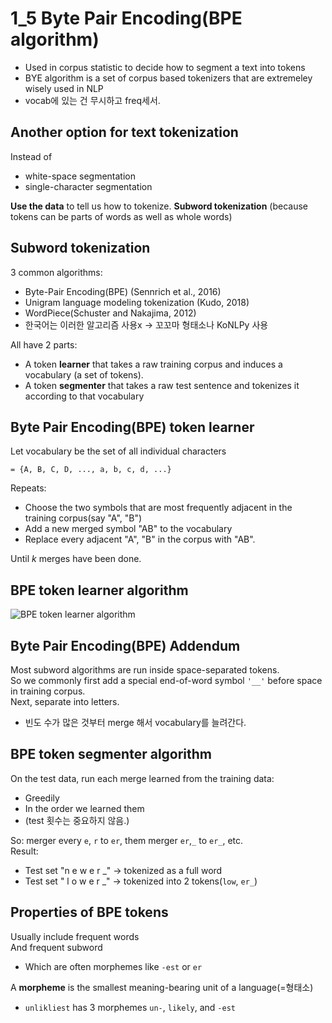 # 1_5 Byte Pair Encoding(BPE algorithm)
+ Used in corpus statistic to decide how to segment a text into tokens
+ BYE algorithm is a set of corpus based tokenizers that are extremeley wisely used in NLP
+ vocab에 있는 건 무시하고 freq세서.

## Another option for text tokenization
Instead of 
  + white-space segmentation
  + single-character segmentation
 
**Use the data** to tell us how to tokenize.
**Subword tokenization** (because tokens can be parts of words as well as whole words)

## Subword tokenization
3 common algorithms:
  + Byte-Pair Encoding(BPE) (Sennrich et al., 2016)
  + Unigram language modeling tokenization (Kudo, 2018)
  + WordPiece(Schuster and Nakajima, 2012)
  + 한국어는 이러한 알고리즘 사용x -> 꼬꼬마 형태소나 KoNLPy 사용

All have 2 parts:
  + A token **learner** that takes a raw training corpus and induces a vocabulary (a set of tokens).
  + A token **segmenter** that takes a raw test sentence and tokenizes it according to that vocabulary

## Byte Pair Encoding(BPE) token learner
Let vocabulary be the set of all individual characters
```
= {A, B, C, D, ..., a, b, c, d, ...}
```

Repeats:
  + Choose the two symbols that are most frequently adjacent in the training corpus(say "A", "B")
  + Add a new merged symbol "AB" to the vocabulary
  + Replace every adjacent "A", "B" in the corpus with "AB".
  
Until _k_ merges have been done.

## BPE token learner algorithm
![BPE token learner algorithm](https://user-images.githubusercontent.com/72482724/145234294-91e91c0b-fb57-4c2f-af77-f1aba96b7c10.jpg)

## Byte Pair Encoding(BPE) Addendum
Most subword algorithms are run inside space-separated tokens. <br>
So we commonly first add a special end-of-word symbol `'__'` before space in training corpus. <br>
Next, separate into letters.
+ 빈도 수가 많은 것부터 merge 해서 vocabulary를 늘려간다.

## BPE token **segmenter** algorithm
On the test data, run each merge learned from the training data:
  + Greedily
  + In the order we learned them
  + (test 횟수는 중요하지 않음.)

So: merger every `e`, `r` to `er`, them merger `er`,`_` to `er_`, etc. <br>
Result:
  + Test set "n e w e r _" -> tokenized as a full word
  + Test set " l o w e r _" -> tokenized into 2 tokens(`low`, `er_`)


## Properties of BPE tokens
Usually include frequent words <br>
And frequent subword
  + Which are often morphemes like `-est` or `er`

A **morpheme** is the smallest meaning-bearing unit of a language(=형태소)
  + `unlikliest` has 3 morphemes `un-`, `likely`, and `-est`
